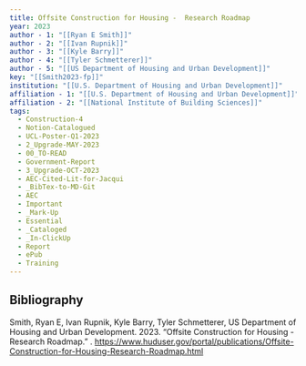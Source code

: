 ```yaml
---
title: Offsite Construction for Housing -  Research Roadmap
year: 2023
author - 1: "[[Ryan E Smith]]"
author - 2: "[[Ivan Rupnik]]"
author - 3: "[[Kyle Barry]]"
author - 4: "[[Tyler Schmetterer]]"
author - 5: "[[US Department of Housing and Urban Development]]"
key: "[[Smith2023-fp]]"
institution: "[[U.S. Department of Housing and Urban Development]]"
affiliation - 1: "[[U.S. Department of Housing and Urban Development]]"
affiliation - 2: "[[National Institute of Building Sciences]]"
tags:
  - Construction-4
  - Notion-Catalogued
  - UCL-Poster-Q1-2023
  - 2_Upgrade-MAY-2023
  - 00_TO-READ
  - Government-Report
  - 3_Upgrade-OCT-2023
  - AEC-Cited-Lit-for-Jacqui
  - _BibTex-to-MD-Git
  - AEC
  - Important
  - _Mark-Up
  - Essential
  - _Cataloged
  - _In-ClickUp
  - Report
  - ePub
  - Training
---
```


## Bibliography
Smith, Ryan E, Ivan Rupnik, Kyle Barry, Tyler Schmetterer, US Department of Housing and Urban Development. 2023. “Offsite Construction for Housing -  Research Roadmap.” . https://www.huduser.gov/portal/publications/Offsite-Construction-for-Housing-Research-Roadmap.html